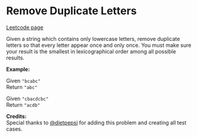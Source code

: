 # Remove Duplicate Letters
[Leetcode page](https://leetcode.com/problems/remove-duplicate-letters/description)

Given a string which contains only lowercase letters, remove duplicate letters
so that every letter appear once and only once. You must make sure your result
is the smallest in lexicographical order among all possible results.

**Example:**  

Given `"bcabc"`  
Return `"abc"`

Given `"cbacdcbc"`  
Return `"acdb"`

**Credits:**  
Special thanks to [@dietpepsi](https://leetcode.com/discuss/user/dietpepsi)
for adding this problem and creating all test cases.


